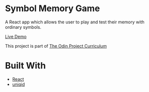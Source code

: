 # Symbol Memory Game

A React app which allows the user to play and test their memory with ordinary symbols.

[Live Demo](https://cynto.github.io/memory-game/)

This project is part of [The Odin Project Curriculum](https://www.theodinproject.com/paths/full-stack-javascript/courses/javascript/lessons/memory-card)

# Built With

- [React](https://reactjs.org/)
- [uniqid](https://www.npmjs.com/package/uniqid)